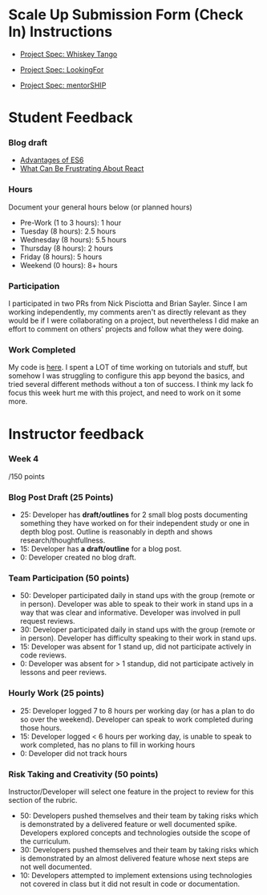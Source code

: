# Scale Up Submission Form (Check In) Instructions

- [Project Spec: Whiskey Tango](https://github.com/turingschool/lesson_plans/blob/master/ruby_04-apis_and_scalability/independent_study_project.markdown)

- [Project Spec: LookingFor](https://github.com/turingschool/lesson_plans/blob/master/ruby_04-apis_and_scalability/looking_for_project.markdown)

- [Project Spec: mentorSHIP](https://github.com/turingschool/lesson_plans/blob/master/ruby_04-apis_and_scalability/mentorSHIP_project.markdown)

# Student Feedback

### Blog draft
* [Advantages of ES6](https://gist.github.com/marcellawigg/b7d53aa7a2a385c6832ae09173c8acfc)
* [What Can Be Frustrating About React](https://gist.github.com/marcellawigg/a2f5f8bc6fd8f0e68b39e216d179bc27)

### Hours

Document your general hours below (or planned hours)

- Pre-Work (1 to 3 hours): 1 hour
- Tuesday (8 hours): 2.5 hours
- Wednesday (8 hours): 5.5 hours
- Thursday (8 hours): 2 hours
- Friday (8 hours): 5 hours
- Weekend (0 hours): 8+ hours

### Participation

I participated in two PRs from Nick Pisciotta and Brian Sayler. Since I am working independently, my comments aren't as directly relevant as they would be if I were collaborating on a project, but nevertheless I did make an effort to comment on others' projects and follow what they were doing.

### Work Completed

My code is [here](https://github.com/marcellawigg/flashcards). I spent a LOT of time working on tutorials and stuff, but somehow I was struggling to configure this app beyond the basics, and tried several different methods without a ton of success. I think my lack fo focus this week hurt me with this project, and need to work on it some more.

# Instructor feedback

### Week 4

/150 points

### Blog Post Draft (25 Points)  

  * 25: Developer has **draft/outlines** for 2 small blog posts documenting something they have worked on for their independent study or one in depth blog post. Outline is reasonably in depth and shows research/thoughtfullness.
  * 15: Developer has **a draft/outline** for a blog post.
  * 0: Developer created no blog draft.

### Team Participation (50 points)

  * 50: Developer participated daily in stand ups with the group (remote or in person). Developer was able to speak to their work in stand ups in a way that was clear and informative. Developer was involved in pull request reviews.
  * 30: Developer participated daily in stand ups with the group (remote or in person). Developer has difficulty speaking to their work in stand ups.
  * 15: Developer was absent for 1 stand up, did not participate actively in code reviews.
  * 0: Developer was absent for > 1 standup, did not participate actively in lessons and peer reviews.

### Hourly Work (25 points)

  * 25: Developer logged 7 to 8 hours per working day (or has a plan to do so over the weekend). Developer can speak to work completed during those hours.
  * 15: Developer logged < 6 hours per working day, is unable to speak to work completed, has no plans to fill in working hours
  * 0: Developer did not track hours

### Risk Taking and Creativity (50 points)

Instructor/Developer will select one feature in the project to review for this section of the rubric.

  * 50: Developers pushed themselves and their team by taking risks which is demonstrated by a delivered feature or well documented spike. Developers explored concepts and technologies outside the scope of the curriculum.
  * 30: Developers pushed themselves and their team by taking risks which is demonstrated by an almost delivered feature whose next steps are not well documented.
  * 10: Developers attempted to implement extensions using technologies not covered in class but it did not result in code or documentation.
